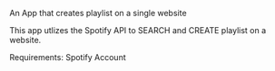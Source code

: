 An App that creates playlist on a single website

This app utlizes the Spotify API to SEARCH and CREATE
playlist on a website.

Requirements:
  Spotify Account
